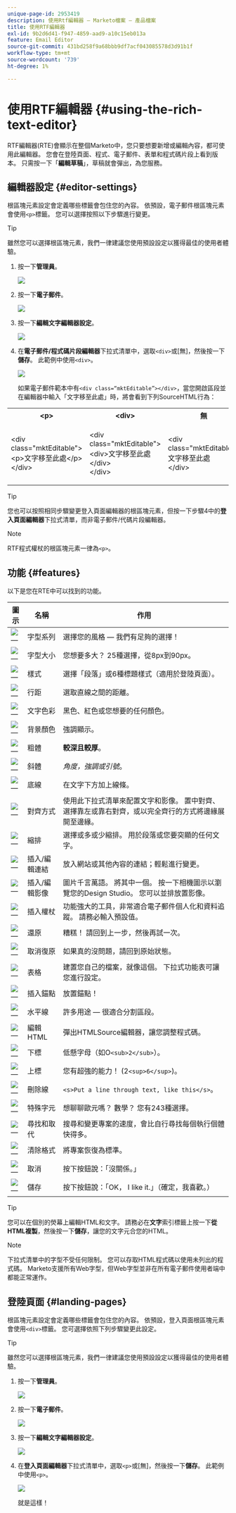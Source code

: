 ```yaml
---
unique-page-id: 2953419
description: 使用Rtf編輯器 — Marketo檔案 — 產品檔案
title: 使用RTF編輯器
exl-id: 9b2d6d41-f947-4859-aad9-a10c15eb013a
feature: Email Editor
source-git-commit: 431bd258f9a68bbb9df7acf043085578d3d91b1f
workflow-type: tm+mt
source-wordcount: '739'
ht-degree: 1%

---
```


# 使用RTF編輯器 {#using-the-rich-text-editor}

RTF編輯器(RTE)會顯示在整個Marketo中，您只要想要新增或編輯內容，都可使用此編輯器。 您會在登陸頁面、程式、電子郵件、表單和程式碼片段上看到版本。 只需按一下「**編輯草稿**」，草稿就會彈出，為您服務。

## 編輯器設定 {#editor-settings}

根區塊元素設定會定義哪些標籤會包住您的內容。 依預設，電子郵件根區塊元素會使用`<p>`標籤。 您可以選擇按照以下步驟進行變更。

>[!TIP]
>
>雖然您可以選擇根區塊元素，我們一律建議您使用預設設定以獲得最佳的使用者體驗。

1. 按一下&#x200B;**管理員**。

   ![](assets/one.png)

1. 按一下&#x200B;**電子郵件**。

   ![](assets/two.png)

1. 按一下&#x200B;**編輯文字編輯器設定**。

   ![](assets/three.png)

1. 在&#x200B;**電子郵件/程式碼片段編輯器**&#x200B;下拉式清單中，選取`<div>`或[無]，然後按一下&#x200B;**儲存**。 此範例中使用`<div>`。

   ![](assets/four.png)

   如果電子郵件範本中有`<div class=“mktEditable”></div>`，當您開啟區段並在編輯器中輸入「文字移至此處」時，將會看到下列SourceHTML行為：

<table> 
 <tbody> 
  <tr> 
   <th>&lt;p&gt;</th> 
   <th>&lt;div&gt;</th> 
   <th>無</th> 
  </tr> 
  <tr> 
   <td><p>&lt;div class="mktEditable"&gt;<br>&lt;p&gt;文字移至此處&lt;/p&gt;<br>&lt;/div&gt;</p></td> 
   <td><p>&lt;div class="mktEditable"&gt;<br>&lt;div&gt;文字移至此處&lt;/div&gt;<br>&lt;/div&gt;</p></td> 
   <td><p>&lt;div class="mktEditable"&gt;<br>文字移至此處<br>&lt;/div&gt;</p></td> 
  </tr> 
 </tbody> 
</table>

>[!TIP]
>
>您也可以按照相同步驟變更登入頁面編輯器的根區塊元素，但按一下步驟4中的&#x200B;**登入頁面編輯器**&#x200B;下拉式清單，而非電子郵件/代碼片段編輯器。

>[!NOTE]
>
>RTF程式權杖的根區塊元素一律為`<p>`。

## 功能 {#features}

以下是您在RTE中可以找到的功能。

| 圖示 | 名稱 | 作用 |
|---|---|---|
| ![—](assets/image2015-7-9-10-3a23-3a24.png) | 字型系列 | 選擇您的風格 — 我們有足夠的選擇！ |
| ![—](assets/image2015-7-9-10-3a22-3a11.png) | 字型大小 | 您想要多大？ 25種選擇，從8px到90px。 |
| ![—](assets/image2015-7-9-10-3a59-3a4.png) | 樣式 | 選擇「段落」或6種標題樣式（適用於登陸頁面）。 |
| ![—](assets/image2015-7-9-10-3a20-3a1.png) | 行距 | 選取直線之間的距離。 |
| ![—](assets/image2015-7-9-10-3a25-3a52.png) | 文字色彩 | 黑色、紅色或您想要的任何顏色。 |
| ![—](assets/image2015-7-9-10-3a24-3a38.png) | 背景顏色 | 強調顯示。 |
| ![—](assets/image2015-7-9-10-3a28-3a4.png) | 粗體 | **較深且較厚**。 |
| ![—](assets/image2015-7-9-10-3a29-3a1.png) | 斜體 | *角度，強調或引號*。 |
| ![—](assets/image2015-7-9-10-3a30-3a56.png) | 底線 | 在文字下方加上線條。 |
| ![—](assets/image2015-7-9-10-3a31-3a57.png) | 對齊方式 | 使用此下拉式清單來配置文字和影像。 置中對齊、選擇靠左或靠右對齊，或以完全齊行的方式將邊緣展開至邊緣。 |  | ![—](assets/image2015-7-9-10-3a32-3a47.png) | 清單 | 從下拉式清單中選擇專案符號或數字。 專案符號很適合使用清單，數字適合使用步驟。 |
| ![—](assets/image2015-7-9-10-3a38-3a0.png) | 縮排 | 選擇或多或少縮排。 用於段落或您要突顯的任何文字。 |
| ![—](assets/image2015-7-9-10-3a38-3a58.png) | 插入/編輯連結 | 放入網站或其他內容的連結；輕鬆進行變更。 |
| ![—](assets/image2015-7-9-10-3a39-3a42.png) | 插入/編輯影像 | 圖片千言萬語。 將其中一個。 按一下相機圖示以瀏覽您的Design Studio。 您可以並排放置影像。 |
| ![—](assets/image2015-7-9-10-3a40-3a36.png) | 插入權杖 | 功能強大的工具，非常適合電子郵件個人化和資料追蹤。 請務必輸入預設值。 |
| ![—](assets/image2015-7-9-10-3a41-3a21.png) | 還原 | 糟糕！ 請回到上一步，然後再試一次。 |
| ![—](assets/image2015-7-9-10-3a42-3a13.png) | 取消復原 | 如果真的沒問題，請回到原始狀態。 |
| ![—](assets/image2015-7-9-10-3a43-3a29.png) | 表格 | 建置您自己的檔案，就像這個。 下拉式功能表可讓您進行設定。 |
| ![—](assets/image2015-7-9-10-3a45-3a1.png) | 插入錨點 | 放置錨點！ |
| ![—](assets/image2015-7-9-10-3a45-3a48.png) | 水平線 | 許多用途 — 很適合分割區段。 |
| ![—](assets/image2015-10-6-12-3a12-3a17.png) | 編輯HTML | 彈出HTMLSource編輯器，讓您調整程式碼。 |
| ![—](assets/image2015-7-9-10-3a47-3a36.png) | 下標 | 低懸字母（如O`<sub>2</sub>`）。 |
| ![—](assets/image2015-7-9-10-3a48-3a35.png) | 上標 | 您有超強的能力！ (2`<sup>6</sup>`)。 |
| ![—](assets/image2015-7-9-10-3a49-3a31.png) | 刪除線 | `<s>Put a line through text, like this</s>`。 |
| ![—](assets/image2015-7-9-10-3a50-3a11.png) | 特殊字元 | 想聊聊歐元嗎？ 數學？ 您有243種選擇。 |
| ![—](assets/image2015-7-9-10-3a52-3a26.png) | 尋找和取代 | 搜尋和變更專案的速度，會比自行尋找每個執行個體快得多。 |
| ![—](assets/image2015-7-9-10-3a53-3a37.png) | 清除格式 | 將專案恢復為標準。 |
| ![—](assets/image2015-7-9-10-3a55-3a2.png) | 取消 | 按下按鈕說：「沒關係。」 |
| ![—](assets/image2015-7-9-10-3a56-3a2.png) | 儲存 | 按下按鈕說：「OK， I like it.」（確定，我喜歡。） |

>[!TIP]
>
>您可以在個別的熒幕上編輯HTML和文字。 請務必在&#x200B;**文字**&#x200B;索引標籤上按一下&#x200B;**從HTML複製**，然後按一下&#x200B;**儲存**，讓您的文字元合您的HTML。

>[!NOTE]
>
>下拉式清單中的字型不受任何限制。 您可以存取HTML程式碼以使用未列出的程式碼。 Marketo支援所有Web字型，但Web字型並非在所有電子郵件使用者端中都能正常運作。

## 登陸頁面 {#landing-pages}

根區塊元素設定會定義哪些標籤會包住您的內容。 依預設，登入頁面根區塊元素會使用`<div>`標籤。 您可選擇依照下列步驟變更此設定。

>[!TIP]
>
>雖然您可以選擇根區塊元素，我們一律建議您使用預設設定以獲得最佳的使用者體驗。

1. 按一下&#x200B;**管理員**。

   ![](assets/one.png)

1. 按一下&#x200B;**電子郵件**。

   ![](assets/two.png)

1. 按一下&#x200B;**編輯文字編輯器設定**。

   ![](assets/three.png)

1. 在&#x200B;**登入頁面編輯器**&#x200B;下拉式清單中，選取`<p>`或[無]，然後按一下&#x200B;**儲存**。 此範例中使用`<p>`。

   ![](assets/five.png)

   就是這樣！
